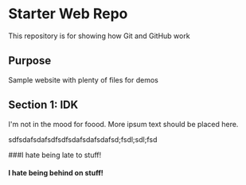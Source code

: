 # Starter Web Repo

This repository is for showing how Git and GitHub work

## Purpose

Sample website with plenty of files for demos

## Section 1: IDK

I'm not in the mood for foood. More ipsum text should be placed here.

sdfsdafsdafsdfsdfsdafsdafsdafsd;fsdl;sdl;fsd

###I hate being late to stuff!


#### I hate being behind on stuff!